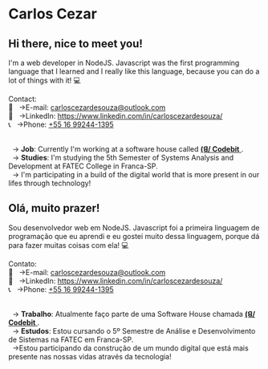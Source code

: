 # Carlos Cezar

 ## Hi there, nice to meet you!
 I'm a web developer in NodeJS. Javascript was the first programming
 language that I learned and I really like this language, because you can
 do a lot of things with it! :computer:

 Contact:
 <br/> :email: &nbsp; ->E-mail: carloscezardesouza@outlook.com
 <br/> :link: &nbsp; ->LinkedIn: https://www.linkedin.com/in/carloscezardesouza/
 <br/> :telephone_receiver: &nbsp; ->Phone: <a href="https://api.whatsapp.com/send?phone=5516992441395" target="_blank">+55 16 99244-1395</a>
 
 <br/> &nbsp; -> **Job**: Currently I'm working at a software house called <a href="https://codebit.com.br/" target="_blank"> **(ꓭ/ Codebit** </a>.
 <br/> &nbsp; -> **Studies**: I'm studying the 5th Semester of Systems Analysis and Development at FATEC College in Franca-SP.
 <br/> &nbsp; -> I'm participating in a build of the digital world that is more present in our lifes through technology!

 ## Olá, muito prazer!
 Sou desenvolvedor web em NodeJS. Javascript foi a primeira linguagem
 de programação que eu aprendi e eu gostei muito dessa linguagem, porque dá
 para fazer muitas coisas com ela! :computer:

 Contato:
 <br/> :email: &nbsp; ->E-mail: carloscezardesouza@outlook.com
 <br/> :link: &nbsp; ->LinkedIn: https://www.linkedin.com/in/carloscezardesouza/
 <br/> :telephone_receiver: &nbsp; ->Phone: <a href="https://api.whatsapp.com/send?phone=5516992441395" target="_blank">+55 16 99244-1395</a>
            
 <br/> &nbsp; -> **Trabalho**: Atualmente faço parte de uma Software House chamada <a href="https://codebit.com.br/" target="_blank"> **(ꓭ/ Codebit** </a>.
 <br/> &nbsp; -> **Estudos**: Estou cursando o 5º Semestre de Análise e Desenvolvimento de Sistemas na FATEC em Franca-SP.
 <br/> &nbsp; ->Estou participando da construção de um mundo digital que está mais presente nas nossas vidas através da tecnologia!
</pt>
